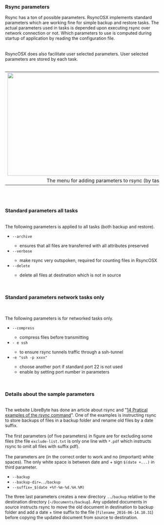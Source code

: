 <h3>Rsync parameters</h3>
 
Rsync has a ton of possible parameters. RsyncOSX implements standard parameters which are working fine for simple backup and restore tasks. The actual parameters used in tasks is depended upon executing rsync over network connection or not. Which parameters to use is computed during startup of application by reading the configuration file.<br />
<br />
<br />
RsyncOSX does also facilitate user selected parameters. User selected parameters are stored by each task.<br />
<br />
<table align="center" cellpadding="0" cellspacing="0" class="tr-caption-container" style="margin-left: auto; margin-right: auto; text-align: center;"><tbody>
<tr><td style="text-align: center;"><a href="https://3.bp.blogspot.com/-srgKvwoP9I8/WBwsnVzdkKI/AAAAAAAAL78/mM567JKI5QoM6HJVGFxhJGatJ1EzMw2jQCLcB/s1600/Screen%2BShot%2B2016-11-04%2Bat%2B07.35.43.png" imageanchor="1" style="margin-left: auto; margin-right: auto;"><img border="0" height="336" src="https://3.bp.blogspot.com/-srgKvwoP9I8/WBwsnVzdkKI/AAAAAAAAL78/mM567JKI5QoM6HJVGFxhJGatJ1EzMw2jQCLcB/s640/Screen%2BShot%2B2016-11-04%2Bat%2B07.35.43.png" width="640" /></a></td></tr>
<tr><td class="tr-caption" style="text-align: center;">The menu for adding parameters to rsync (by task)</td></tr>
</tbody></table>
<br />
<div class="separator" style="clear: both; text-align: center;">
</div>
<br />
<h3>
Standard parameters all tasks</h3>
<div>
<br /></div>
<div>
The following parameters is applied to all tasks (both backup and restore).</div>
<div>
<ul>
<li><code>--archive</code></li>
<ul>
<li>ensures that all files are transferred with all attributes preserved</li>
</ul>
<li><code>--verbose</code></li>
<ul>
<li>make rsync very outspoken, required for counting files in RsyncOSX</li>
</ul>
<li><code>--delete</code></li>
<ul>
<li>delete all files at destination which is not in source</li>
</ul>
</ul>
<div>
<br /></div>
<div>
<h3>
Standard parameters network tasks only</h3>
</div>
<div>
<br /></div>
<div>
<br /></div>
<div>
The following parameters is for networked tasks only.</div>
<div>
<ul>
<li><code>--compress</code></li>
<ul>
<li>compress files before transmitting</li>
</ul>
<li><code>- e ssh</code></li>
<ul>
<li>to ensure rsync tunnels traffic through a ssh-tunnel</li>
</ul>
<li><code>-e "ssh -p xxxx"</code></li>
<ul>
<li>choose another port if standard port 22 is not used</li>
<li>enable by setting port number in parameters</li>
</ul>
</ul>
<div>
<br />
<h3>
Details about the sample parameters</h3>
</div>
</div>
</div>
<div>
<br /></div>
<div>
The website LibreByte&nbsp;has done an article about rsync and "<a href="http://www.librebyte.net/en/gnulinux/14-practical-examples-of-the-rsync-command/" target="_blank">14 Pratical examples of the rsync command</a>". One of the examples is instructing rsync to store backups of files in a backup folder and rename old files by a date suffix.<br />
<br />
The first parameters (of five parameters) in figure are for excluding some files (the file&nbsp;<code>exclude-list.txt</code>&nbsp;is only one line with&nbsp;<code>*.pdf</code>&nbsp;which instructs rsync to omit all files with suffix pdf).</div>
<div>
<br /></div>
<div>
The parameters are (in the correct order to work and no (important) white spaces). The only white space is between date and + sign <code>$(date +...)</code> in third parameter.</div>
<div>
<ul>
<li><code>--backup</code></li>
<li><code>--backup-dir=../backup</code></li>
<li><code>--suffix=_$(date +%Y-%m-%d.%H.%M)</code></li>
</ul>
The three last parameters creates a new directory <code>../backup</code> relative to the destination directory (<code>~/Documents/backup</code>). Any updated documents in source instructs rsync to move the old document in destination to backup folder and add a date + time suffix to the file (<code>filename_2016-06-14.10.31</code>) before copying the updated document from source to destination.
